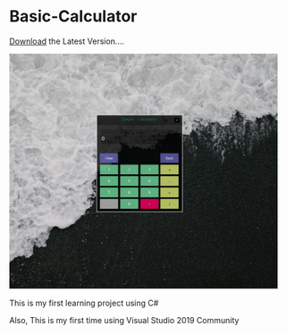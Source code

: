 # Basic-Calculator
[Download](https://github.com/U-C-S/Basic-Calculator/raw/master/Basic%20Calculator.exe) the Latest Version....

<img src="https://github.com/U-C-S/Basic-Calculator/blob/master/ScreenShot.png?raw=true" width="480px">

This is my first learning project using C#

Also, This is my first time using Visual Studio 2019 Community
